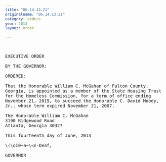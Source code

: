 ```yaml
---
title: "06.14.13.21"
originalname: "06.14.13.21"
category: orders
year: 2013
layout: order

---
```

<pre>
 

EXECUTIVE ORDER

BY THE GOVERNOR:

ORDERED:

That the Honorable William C. McGahan of Fulton County,
Georgia, is appointed as a member of the State Housing Trust Fund
for the Homeless Commission, for a term of office ending
November 21, 2015, to succeed the Honorable C. David Moody,
Jr., whose term expired November 21, 2007.

The Honorable William C. McGahan
3190 Ridgewood Road
Atlanta, Georgia 30327

This fourteenth day of June, 2013

\(\oI0~a~\<£-Deaf,

GOVERNOR

</pre>
